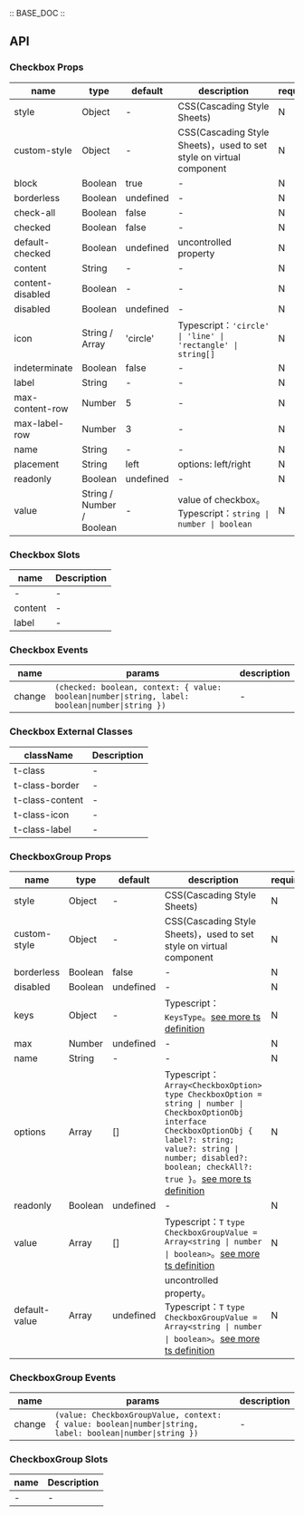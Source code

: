 :: BASE_DOC ::

## API

### Checkbox Props

name | type | default | description | required
-- | -- | -- | -- | --
style | Object | - | CSS(Cascading Style Sheets) | N
custom-style | Object | - | CSS(Cascading Style Sheets)，used to set style on virtual component | N
block | Boolean | true | \- | N
borderless | Boolean | undefined | \- | N
check-all | Boolean | false | \- | N
checked | Boolean | false | \- | N
default-checked | Boolean | undefined | uncontrolled property | N
content | String | - | \- | N
content-disabled | Boolean | - | \- | N
disabled | Boolean | undefined | \- | N
icon | String / Array | 'circle' | Typescript：`'circle' \| 'line' \| 'rectangle' \| string[]` | N
indeterminate | Boolean | false | \- | N
label | String | - | \- | N
max-content-row | Number | 5 | \- | N
max-label-row | Number | 3 | \- | N
name | String | - | \- | N
placement | String | left | options: left/right | N
readonly | Boolean | undefined | \- | N
value | String / Number / Boolean | - | value of checkbox。Typescript：`string \| number \| boolean` | N

### Checkbox Slots

name | Description
-- | --
\- | \-
content | \-
label | \-

### Checkbox Events

name | params | description
-- | -- | --
change | `(checked: boolean, context: { value: boolean\|number\|string, label: boolean\|number\|string })` | \-

### Checkbox External Classes

className | Description
-- | --
t-class | \-
t-class-border | \-
t-class-content | \-
t-class-icon | \-
t-class-label | \-


### CheckboxGroup Props

name | type | default | description | required
-- | -- | -- | -- | --
style | Object | - | CSS(Cascading Style Sheets) | N
custom-style | Object | - | CSS(Cascading Style Sheets)，used to set style on virtual component | N
borderless | Boolean | false | \- | N
disabled | Boolean | undefined | \- | N
keys | Object | - | Typescript：`KeysType`。[see more ts definition](https://github.com/Tencent/tdesign-miniprogram/blob/develop/packages/components/common/common.ts) | N
max | Number | undefined | \- | N
name | String | - | \- | N
options | Array | [] | Typescript：`Array<CheckboxOption>` `type CheckboxOption = string \| number \| CheckboxOptionObj` `interface CheckboxOptionObj { label?: string; value?: string \| number; disabled?: boolean; checkAll?: true }`。[see more ts definition](https://github.com/Tencent/tdesign-miniprogram/blob/develop/packages/components/checkbox-group/type.ts) | N
readonly | Boolean | undefined | \- | N
value | Array | [] | Typescript：`T` `type CheckboxGroupValue = Array<string \| number \| boolean>`。[see more ts definition](https://github.com/Tencent/tdesign-miniprogram/blob/develop/packages/components/checkbox-group/type.ts) | N
default-value | Array | undefined | uncontrolled property。Typescript：`T` `type CheckboxGroupValue = Array<string \| number \| boolean>`。[see more ts definition](https://github.com/Tencent/tdesign-miniprogram/blob/develop/packages/components/checkbox-group/type.ts) | N

### CheckboxGroup Events

name | params | description
-- | -- | --
change | `(value: CheckboxGroupValue, context: { value: boolean\|number\|string, label: boolean\|number\|string })` | \-

### CheckboxGroup Slots

name | Description
-- | --
\- | \-
